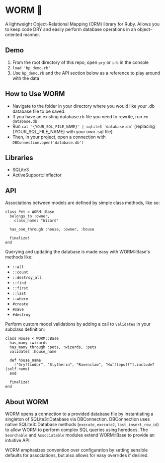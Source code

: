 # WORM 🐛
A lightweight Object-Relational Mapping (ORM) library for Ruby. Allows you to keep code DRY and easily perform database operations in an object-oriented manner.

## Demo
1. From the root directory of this repo, open `pry` or `irb` in the console
2. `load 'hp_demo.rb'`
3. Use `hp_demo.rb` and the API section below as a reference to play around with the data

## How to Use WORM
* Navigate to the folder in your directory where you would like your .db database file to be saved.
* If you have an existing database.rb file you need to rewrite, run `rm database.db`
* Run `cat '{YOUR_SQL_FILE_NAME}' | sqlite3 'database.db'` (replacing {YOUR_SQL_FILE_NAME} with your own .sql file)
* Then, in your project, open a connection with `DBConnection.open('database.db')`

## Libraries
* SQLite3
* ActiveSupport::Inflector

## API
Associations between models are defined by simple class methods, like so:
```
class Pet < WORM::Base
  belongs_to :owner,
    class_name: "Wizard"

  has_one_through :house, :owner, :house

  finalize!
end
```

Querying and updating the database is made easy with WORM::Base's methods like:
* `::all`
* `::count`
* `::destroy_all`
* `::find`
* `::first`
* `::last`
* `::where`
* `#create`
* `#save`
* `#destroy`

Perform custom model validations by adding a call to `validates` in your subclass definition:
```
class House < WORM::Base
  has_many :wizards
  has_many_through :pets, :wizards, :pets
  validates :house_name

  def house_name
    ["Gryffindor", "Slytherin", "Ravenclaw", "Hufflepuff"].include?(self.name)
  end

  finalize!
end
```


## About WORM
WORM opens a connection to a provided database file by instantiating a singleton of SQLite3::Database via DBConnection. DBConnection uses native SQLite3::Database methods (`execute`, `execute2`, `last_insert_row_id`) to allow WORM to perform complex SQL queries using heredocs. The `Searchable` and `Associatable` modules extend WORM::Base to provide an intuitive API.

WORM emphasizes convention over configuration by setting sensible defaults for associations, but also allows for easy overrides if desired.
